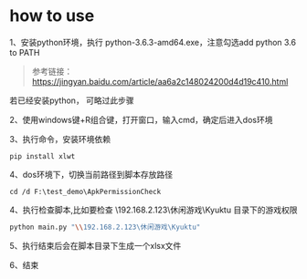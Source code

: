 # how to use
1、安装python环境，执行 python-3.6.3-amd64.exe，注意勾选add python 3.6 to PATH

> 参考链接：
> https://jingyan.baidu.com/article/aa6a2c148024200d4d19c410.html

若已经安装python， 可略过此步骤

2、使用windows键+R组合键，打开窗口，输入cmd，确定后进入dos环境

3、执行命令，安装环境依赖
```
pip install xlwt
```

4、dos环境下，切换当前路径到脚本存放路径
```
cd /d F:\test_demo\ApkPermissionCheck
```

4、执行检查脚本,比如要检查 \\192.168.2.123\休闲游戏\Kyuktu 目录下的游戏权限
```bash
python main.py "\\192.168.2.123\休闲游戏\Kyuktu"
```

5、执行结束后会在脚本目录下生成一个xlsx文件

6、结束